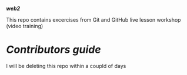 ***web2***

This repo contains excercises from Git and GitHub live lesson workshop (video training)

***Contributors guide***
===================
I will be deleting this repo within a coupld of days
